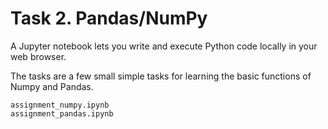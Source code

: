 # Task 2. Pandas/NumPy

A Jupyter notebook lets you write and execute Python code locally in your web browser. 

The tasks are a few small simple tasks for learning the basic functions of Numpy and Pandas.
```
assignment_numpy.ipynb
assignment_pandas.ipynb
```